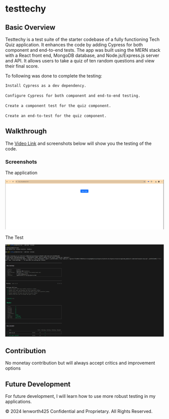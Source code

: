 # testtechy

## Basic Overview
Testtechy is a test suite of the starter codebase of a fully functioning Tech Quiz application. It enhances the code by adding Cypress for both component and end-to-end tests. The app was built using the MERN stack with a React front end, MongoDB database, and Node.js/Express.js server and API. It allows users to take a quiz of ten random questions and view their final score.

To following was done to complete the testing:

    Install Cypress as a dev dependency.

    Configure Cypress for both component and end-to-end testing.

    Create a component test for the quiz component.

    Create an end-to-test for the quiz component.

## Walkthrough
The [Video Link](https://drive.google.com/file/d/1SV0rttO6iN69uzQqz0WLZd3XlWgoRNmS/view?usp=sharing) and screenshots below will show you the testing of the code.


### Screenshots
The application

![Screenshot 1](./assets/demo.gif)

The Test

![Screenshot 2](./assets/Screenshot2.png)




## Contribution
No monetay contribution but will always accept critics and improvement options 


## Future Development
For future development, I will learn how to use more robust testing in my applications. 

© 2024 lenworth425 Confidential and Proprietary. All Rights Reserved.